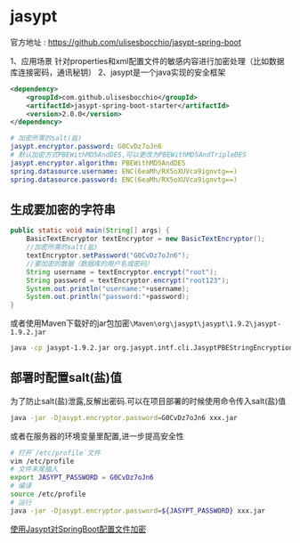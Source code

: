 # jasypt
<!-- @author DHJT 2019-02-20 -->
官方地址 : https://github.com/ulisesbocchio/jasypt-spring-boot

1、应用场景
针对properties和xml配置文件的敏感内容进行加密处理（比如数据库连接密码，通讯秘钥）
2、jasypt是一个java实现的安全框架

```xml
<dependency>
    <groupId>com.github.ulisesbocchio</groupId>
    <artifactId>jasypt-spring-boot-starter</artifactId>
    <version>2.0.0</version>
</dependency>
```

```yaml
# 加密所需的salt(盐)
jasypt.encryptor.password: G0CvDz7oJn6
# 默认加密方式PBEWithMD5AndDES,可以更改为PBEWithMD5AndTripleDES
jasypt.encryptor.algorithm: PBEWithMD5AndDES
spring.datasource.username: ENC(6eaMh/RX5oXUVca9ignvtg==)
spring.datasource.password: ENC(6eaMh/RX5oXUVca9ignvtg==)

```

## 生成要加密的字符串
```java
public static void main(String[] args) {
    BasicTextEncryptor textEncryptor = new BasicTextEncryptor();
    //加密所需的salt(盐)
    textEncryptor.setPassword("G0CvDz7oJn6");
    //要加密的数据（数据库的用户名或密码）
    String username = textEncryptor.encrypt("root");
    String password = textEncryptor.encrypt("root123");
    System.out.println("username:"+username);
    System.out.println("password:"+password);
}
```
或者使用Maven下载好的jar包加密`\Maven\org\jasypt\jasypt\1.9.2\jasypt-1.9.2.jar`
```sh
java -cp jasypt-1.9.2.jar org.jasypt.intf.cli.JasyptPBEStringEncryptionCLI password=G0CvDz7oJn6 algorithm=PBEWithMD5AndDES input=root
```

## 部署时配置salt(盐)值

为了防止salt(盐)泄露,反解出密码.可以在项目部署的时候使用命令传入salt(盐)值
```sh
java -jar -Djasypt.encryptor.password=G0CvDz7oJn6 xxx.jar
```
或者在服务器的环境变量里配置,进一步提高安全性
```sh
# 打开`/etc/profile`文件
vim /etc/profile
# 文件末尾插入
export JASYPT_PASSWORD = G0CvDz7oJn6
# 编译
source /etc/profile
# 运行
java -jar -Djasypt.encryptor.password=${JASYPT_PASSWORD} xxx.jar
```

[使用Jasypt对SpringBoot配置文件加密](https://www.jianshu.com/p/323ec96c46d2)

[1]: https://blog.csdn.net/u014421556/article/details/78832427 'jasypt 集成spring、spring boot 加密'
